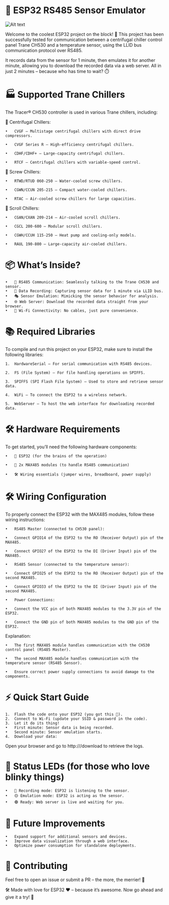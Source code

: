 # 🚀 ESP32 RS485 Sensor Emulator

![Alt text](https://github.com/Superbrida/TRANE_CH530_Emulator/blob/main/Multimedia/IMG_8722%203.JPG)

Welcome to the coolest ESP32 project on the block! 🎉
This project has been successfully tested for communication between a centrifugal chiller control panel Trane CH530 and a temperature sensor, using the LLID bus communication protocol over RS485.

It records data from the sensor for 1 minute, then emulates it for another minute, allowing you to download the recorded data via a web server. All in just 2 minutes – because who has time to wait? ⏱️

# 🏭 Supported Trane Chillers

The Tracer® CH530 controller is used in various Trane chillers, including:


📌 Centrifugal Chillers:

	•	CVGF – Multistage centrifugal chillers with direct drive compressors.
 
	•	CVGF Series R – High-efficiency centrifugal chillers.
 
	•	CDHF/CDHF+ – Large-capacity centrifugal chillers.
 
	•	RTCF – Centrifugal chillers with variable-speed control.
 

📌 Screw Chillers:

	•	RTWD/RTUD 060-250 – Water-cooled screw chillers.
 
	•	CGWN/CCUN 205-215 – Compact water-cooled chillers.
 
	•	RTAC – Air-cooled screw chillers for large capacities.
 

📌 Scroll Chillers:

	•	CGAN/CXAN 209-214 – Air-cooled scroll chillers.
 
	•	CGCL 200-600 – Modular scroll chillers.
 
	•	CGWH/CCUH 115-250 – Heat pump and cooling-only models.
 
	•	RAUL 190-800 – Large-capacity air-cooled chillers.
 

# 📦 What’s Inside?
	•	📡 RS485 Communication: Seamlessly talking to the Trane CH530 and sensor.
	•	💾 Data Recording: Capturing sensor data for 1 minute via LLID bus.
	•	🎭 Sensor Emulation: Mimicking the sensor behavior for analysis.
	•	🌐 Web Server: Download the recorded data straight from your browser.
	•	📶 Wi-Fi Connectivity: No cables, just pure convenience.

# 📚 Required Libraries

To compile and run this project on your ESP32, make sure to install the following libraries:

	1.	HardwareSerial – For serial communication with RS485 devices.
 
 	2.	FS (File System) – For file handling operations on SPIFFS.
  
  	3.	SPIFFS (SPI Flash File System) – Used to store and retrieve sensor data.
   
   	4.	WiFi – To connect the ESP32 to a wireless network.
    
    5.	WebServer – To host the web interface for downloading recorded data.
     



 
# 🛠️ Hardware Requirements

To get started, you’ll need the following hardware components:

	•	🧠 ESP32 (for the brains of the operation)
 
	•	🔌 2x MAX485 modules (to handle RS485 communication)
 
	•	🛠️ Wiring essentials (jumper wires, breadboard, power supply)
 

# 🛠️ Wiring Configuration

To properly connect the ESP32 with the MAX485 modules, follow these wiring instructions:

	•	RS485 Master (connected to CH530 panel):
 
	•	Connect GPIO14 of the ESP32 to the RO (Receiver Output) pin of the MAX485.
 
	•	Connect GPIO27 of the ESP32 to the DI (Driver Input) pin of the MAX485.
 
	•	RS485 Sensor (connected to the temperature sensor):
 
	•	Connect GPIO25 of the ESP32 to the RO (Receiver Output) pin of the second MAX485.
 
	•	Connect GPIO33 of the ESP32 to the DI (Driver Input) pin of the second MAX485.
 
	•	Power Connections:
 
	•	Connect the VCC pin of both MAX485 modules to the 3.3V pin of the ESP32.
 
	•	Connect the GND pin of both MAX485 modules to the GND pin of the ESP32.
 

Explanation:

	•	The first MAX485 module handles communication with the CH530 control panel (RS485 Master).
 
	•	The second MAX485 module handles communication with the temperature sensor (RS485 Sensor).
 
	•	Ensure correct power supply connections to avoid damage to the components.


# ⚡ Quick Start Guide
	1.	Flash the code onto your ESP32 (you got this 💪).
	2.	Connect to Wi-Fi (update your SSID & password in the code).
	3.	Let it do its thing!
	•	First minute: Sensor data is being recorded.
	•	Second minute: Sensor emulation starts.
	4.	Download your data:
Open your browser and go to http://<ESP32-IP>/download to retrieve the logs.

# 🚦 Status LEDs (for those who love blinky things)
	•	🔴 Recording mode: ESP32 is listening to the sensor.
	•	🟡 Emulation mode: ESP32 is acting as the sensor.
	•	🟢 Ready: Web server is live and waiting for you.

# 🚀 Future Improvements
	•	Expand support for additional sensors and devices.
	•	Improve data visualization through a web interface.
	•	Optimize power consumption for standalone deployments.

# 🙌 Contributing

Feel free to open an issue or submit a PR – the more, the merrier! 🎉

🛠️ Made with love for ESP32 ❤️ – because it’s awesome.
Now go ahead and give it a try! 🚀
